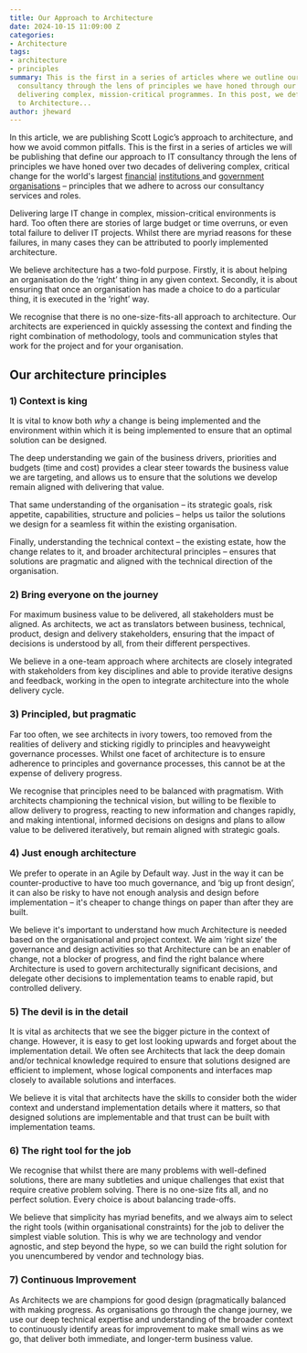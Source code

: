 ```yaml
---
title: Our Approach to Architecture
date: 2024-10-15 11:09:00 Z
categories:
- Architecture
tags:
- architecture
- principles
summary: This is the first in a series of articles where we outline our approach to
  consultancy through the lens of principles we have honed through our experience
  delivering complex, mission-critical programmes. In this post, we define our approach
  to Architecture...
author: jheward
---
```


In this article, we are publishing Scott Logic’s approach to architecture, and how we avoid common pitfalls. This is the first in a series of articles we will be publishing that define our approach to IT consultancy through the lens of principles we have honed over two decades of delivering complex, critical change for the world's largest [financial](https://www.scottlogic.com/our-work/case-study-saxo-bank) [institutions ](https://www.scottlogic.com/our-work/case-study-nordpool)and [government](https://www.scottlogic.com/our-work/scottish-government-full-service-programme-delivery) [organisations](https://www.scottlogic.com/our-work/scottish-government-delivering-scotaccount) – principles that we adhere to across our consultancy services and roles.

Delivering large IT change in complex, mission-critical environments is hard. Too often there are stories of large budget or time overruns, or even total failure to deliver IT projects. Whilst there are myriad reasons for these failures, in many cases they can be attributed to poorly implemented architecture.

We believe architecture has a two-fold purpose. Firstly, it is about helping an organisation do the ‘right’ thing in any given context. Secondly, it is about ensuring that once an organisation has made a choice to do a particular thing, it is executed in the ‘right’ way.

We recognise that there is no one-size-fits-all approach to architecture. Our architects are experienced in quickly assessing the context and finding the right combination of methodology, tools and communication styles that work for the project and for your organisation.

## **Our architecture principles**

### **1) Context is king**

It is vital to know both *why* a change is being implemented and the environment within which it is being implemented to ensure that an optimal solution can be designed.

The deep understanding we gain of the business drivers, priorities and budgets (time and cost) provides a clear steer towards the business value we are targeting, and allows us to ensure that the solutions we develop remain aligned with delivering that value.

That same understanding of the organisation – its strategic goals, risk appetite, capabilities, structure and policies – helps us tailor the solutions we design for a seamless fit within the existing organisation.

Finally, understanding the technical context – the existing estate, how the change relates to it, and broader architectural principles – ensures that solutions are pragmatic and aligned with the technical direction of the organisation.

### **2) Bring everyone on the journey**

For maximum business value to be delivered, all stakeholders must be aligned. As architects, we act as translators between business, technical, product, design and delivery stakeholders, ensuring that the impact of decisions is understood by all, from their different perspectives.

We believe in a one-team approach where architects are closely integrated with stakeholders from key disciplines and able to provide iterative designs and feedback, working in the open to integrate architecture into the whole delivery cycle.

### **3) Principled, but pragmatic**

Far too often, we see architects in ivory towers, too removed from the realities of delivery and sticking rigidly to principles and heavyweight governance processes. Whilst one facet of architecture is to ensure adherence to principles and governance processes, this cannot be at the expense of delivery progress.

We recognise that principles need to be balanced with pragmatism. With architects championing the technical vision, but willing to be flexible to allow delivery to progress, reacting to new information and changes rapidly, and making intentional, informed decisions on designs and plans to allow value to be delivered iteratively, but remain aligned with strategic goals.

### **4) Just enough architecture**

We prefer to operate in an Agile by Default way. Just in the way it can be counter-productive to have too much governance, and ‘big up front design’, it can also be risky to have not enough analysis and design before implementation – it's cheaper to change things on paper than after they are built.

We believe it's important to understand how much Architecture is needed based on the organisational and project context. We aim ‘right size’ the governance and design activities so that Architecture can be an enabler of change, not a blocker of progress, and find the right balance where Architecture is used to govern architecturally significant decisions, and delegate other decisions to implementation teams to enable rapid, but controlled delivery.

### **5) The devil is in the detail**

It is vital as architects that we see the bigger picture in the context of change. However, it is easy to get lost looking upwards and forget about the implementation detail. We often see Architects that lack the deep domain and/or technical knowledge required to ensure that solutions designed are efficient to implement, whose logical components and interfaces map closely to available solutions and interfaces.

We believe it is vital that architects have the skills to consider both the wider context and understand implementation details where it matters, so that designed solutions are implementable and that trust can be built with implementation teams.

### **6) The right tool for the job**

We recognise that whilst there are many problems with well-defined solutions, there are many subtleties and unique challenges that exist that require creative problem solving. There is no one-size fits all, and no perfect solution. Every choice is about balancing trade-offs.

We believe that simplicity has myriad benefits, and we always aim to select the right tools (within organisational constraints) for the job to deliver the simplest viable solution. This is why we are technology and vendor agnostic, and step beyond the hype, so we can build the right solution for you unencumbered by vendor and technology bias.

### **7) Continuous Improvement**

As Architects we are champions for good design (pragmatically balanced with making progress. As organisations go through the change journey, we use our deep technical expertise and understanding of the broader context to continuously identify areas for improvement to make small wins as we go, that deliver both immediate, and longer-term business value.
